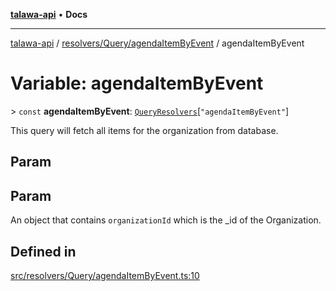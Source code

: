 [**talawa-api**](../../../../README.md) • **Docs**

***

[talawa-api](../../../../modules.md) / [resolvers/Query/agendaItemByEvent](../README.md) / agendaItemByEvent

# Variable: agendaItemByEvent

\> `const` **agendaItemByEvent**: [`QueryResolvers`](../../../../types/generatedGraphQLTypes/type-aliases/QueryResolvers.md)\[`"agendaItemByEvent"`\]

This query will fetch all items for the organization from database.

## Param

## Param

An object that contains `organizationId` which is the _id of the Organization.

## Defined in

[src/resolvers/Query/agendaItemByEvent.ts:10](https://github.com/PalisadoesFoundation/talawa-api/blob/a87b45a1c490c996c3a8a52e117ecbaa4742ef49/src/resolvers/Query/agendaItemByEvent.ts#L10)
